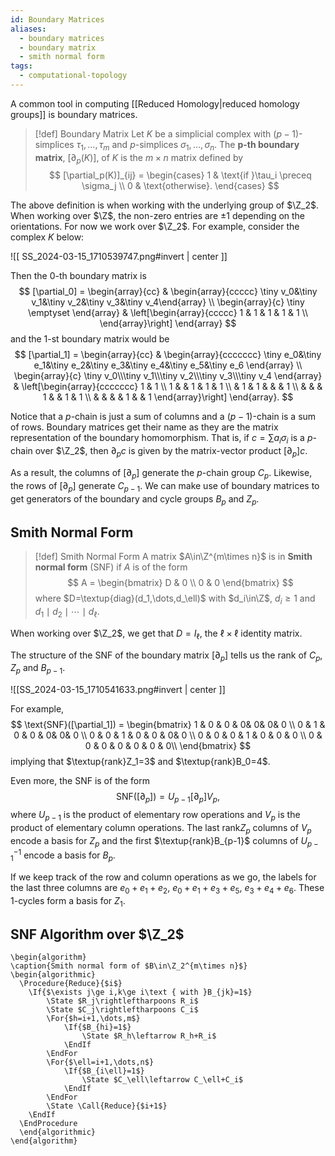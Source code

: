 ```yaml
---
id: Boundary Matrices
aliases:
  - boundary matrices
  - boundary matrix
  - smith normal form
tags:
  - computational-topology
---
```


A common tool in computing [[Reduced Homology|reduced homology groups]] is boundary matrices.

> [!def] Boundary Matrix
> Let $K$ be a simplicial complex with $(p-1)$-simplices $\tau_1,\dots,\tau_m$ and $p$-simplices $\sigma_1,\dots,\sigma_n$. The **p-th boundary matrix**, $[\partial_p(K)]$, of $K$ is the $m\times n$ matrix defined by 
> $$
>   [\partial_p(K)]_{ij} = \begin{cases}
>       1 & \text{if }\tau_i \preceq \sigma_j \\
>       0 & \text{otherwise}.
>   \end{cases}
> $$

The above definition is when working with the underlying group of $\Z_2$. When working over $\Z$, the non-zero entries are $\pm 1$ depending on the orientations. For now we work over $\Z_2$. For example, consider the complex $K$ below:

![[ SS_2024-03-15_1710539747.png#invert | center ]]

Then the 0-th boundary matrix is 
$$
    [\partial_0] = 
    \begin{array}{cc} 
        &
        \begin{array}{ccccc} \tiny v_0&\tiny v_1&\tiny v_2&\tiny v_3&\tiny v_4\end{array} \\
        \begin{array}{c} \tiny \emptyset \end{array} &
        \left[\begin{array}{ccccc}
            1 & 1 & 1 & 1 & 1  \\
        \end{array}\right]
    \end{array}
$$
and the 1-st boundary matrix would be 
$$
    [\partial_1] = 
    \begin{array}{cc} 
        &
        \begin{array}{ccccccc} \tiny e_0&\tiny e_1&\tiny e_2&\tiny e_3&\tiny e_4&\tiny e_5&\tiny e_6 \end{array} \\
        \begin{array}{c} \tiny v_0\\\tiny v_1\\\tiny v_2\\\tiny v_3\\\tiny v_4 \end{array} &
        \left[\begin{array}{ccccccc}
            1 & 1  \\
            1 & & 1 & 1 & 1 \\
            & 1 & 1 & & & 1 \\
            & & & 1 & & 1 & 1 \\
            & & & & 1 & & 1
        \end{array}\right]
    \end{array}.
$$

Notice that a $p$-chain is just a sum of columns and a $(p-1)$-chain is a sum of rows. Boundary matrices get their name as they are the matrix representation of the boundary homomorphism. That is, if $c=\sum a_i\sigma_i$ is a $p$-chain over $\Z_2$, then $\partial_pc$ is given by the matrix-vector product $[\partial_p]c$.

As a result, the columns of $[\partial_p]$ generate the $p$-chain group $C_p$. Likewise, the rows of $[\partial_p]$ generate $C_{p-1}$. We can make use of boundary matrices to get generators of the boundary and cycle groups $B_p$ and $Z_p$.

## Smith Normal Form
> [!def] Smith Normal Form
> A matrix $A\in\Z^{m\times n}$ is in **Smith normal form** (SNF) if $A$ is of the form
> $$
>   A = \begin{bmatrix}
>       D & 0 \\
>       0 & 0
>   \end{bmatrix}
> $$
> where $D=\textup{diag}(d_1,\dots,d_\ell)$ with $d_i\in\Z$, $d_i\ge1$ and $d_1\mid d_2\mid\cdots\mid d_\ell$.

When working over $\Z_2$, we get that $D=I_\ell$, the $\ell\times\ell$ identity matrix.

The structure of the SNF of the boundary matrix $[\partial_p]$ tells us the rank of $C_p,Z_p$ and $B_{p-1}$.

![[SS_2024-03-15_1710541633.png#invert | center ]]

For example,
$$
    \text{SNF}([\partial_1]) = \begin{bmatrix}
        1 & 0 & 0 & 0& 0& 0& 0  \\
        0 & 1 & 0 & 0 & 0& 0& 0  \\
        0 & 0 & 1 & 0 & 0 & 0& 0  \\
        0 & 0 & 0 & 1 & 0 & 0 & 0 \\
        0 & 0 & 0 & 0 & 0 & 0 & 0\\
    \end{bmatrix}
$$
implying that $\textup{rank}Z_1=3$ and $\textup{rank}B_0=4$.

Even more, the SNF is of the form 
$$
    \text{SNF}([\partial_p]) = U_{p-1}[\partial_p]V_p,
$$
where $U_{p-1}$ is the product of elementary row operations and $V_p$ is the product of elementary column operations. The last $\text{rank}Z_p$ columns of $V_p$ encode a basis for $Z_p$ and the first $\textup{rank}B_{p-1}$ columns of $U_{p-1}^{-1}$ encode a basis for $B_p$.

If we keep track of the row and column operations as we go, the labels for the last three columns are $e_0+e_1+e_2$, $e_0+e_1+e_3+e_5$, $e_3+e_4+e_6$. These 1-cycles form a basis for $Z_1$.

## SNF Algorithm over $\Z_2$

```pseudo
\begin{algorithm}
\caption{Smith normal form of $B\in\Z_2^{m\times n}$}
\begin{algorithmic}
  \Procedure{Reduce}{$i$}
    \If{$\exists j\ge i,k\ge i\text { with }B_{jk}=1$}
        \State $R_j\rightleftharpoons R_i$
        \State $C_j\rightleftharpoons C_i$
        \For{$h=i+1,\dots,m$}
            \If{$B_{hi}=1$}
                \State $R_h\leftarrow R_h+R_i$
            \EndIf
        \EndFor
        \For{$\ell=i+1,\dots,n$}
            \If{$B_{i\ell}=1$}
                \State $C_\ell\leftarrow C_\ell+C_i$
            \EndIf
        \EndFor
        \State \Call{Reduce}{$i+1$}
    \EndIf
  \EndProcedure
  \end{algorithmic}
\end{algorithm}
```
